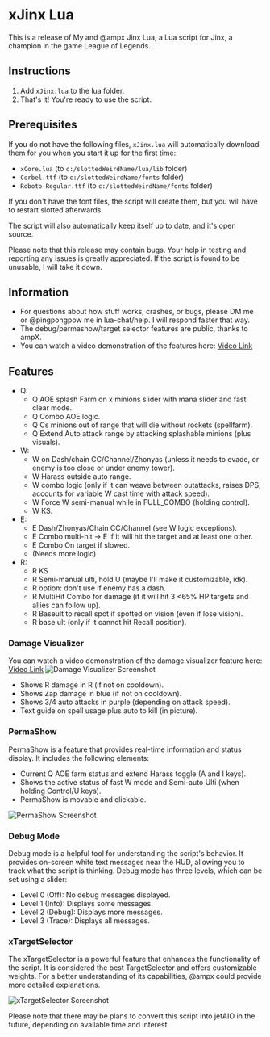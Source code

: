 # xJinx Lua

This is a release of My and @ampx Jinx Lua, a Lua script for Jinx, a champion in the game League of Legends.

## Instructions
1. Add `xJinx.lua` to the lua folder.
2. That's it! You're ready to use the script.

## Prerequisites
If you do not have the following files, `xJinx.lua` will automatically download them for you when you start it up for the first time:
- `xCore.lua` (to `c:/slottedWeirdName/lua/lib` folder)
- `Corbel.ttf` (to `c:/slottedWeirdName/fonts` folder)
- `Roboto-Regular.ttf` (to `c:/slottedWeirdName/fonts` folder)

If you don't have the font files, the script will create them, but you will have to restart slotted afterwards.

The script will also automatically keep itself up to date, and it's open source.

Please note that this release may contain bugs. Your help in testing and reporting any issues is greatly appreciated. If the script is found to be unusable, I will take it down.

## Information
- For questions about how stuff works, crashes, or bugs, please DM me or @pingpongpow me in lua-chat/help. I will respond faster that way.
- The debug/permashow/target selector features are public, thanks to ampX.
- You can watch a video demonstration of the features here: [Video Link](https://i.gyazo.com/aeaedbb9b749ccc5ef28f6d7d1cad780.mp4)

## Features
- Q:
  - Q AOE splash Farm on x minions slider with mana slider and fast clear mode.
  - Q Combo AOE logic.
  - Q Cs minions out of range that will die without rockets (spellfarm).
  - Q Extend Auto attack range by attacking splashable minions (plus visuals).
- W:
  - W on Dash/chain CC/Channel/Zhonyas (unless it needs to evade, or enemy is too close or under enemy tower).
  - W Harass outside auto range.
  - W combo logic (only if it can weave between outattacks, raises DPS, accounts for variable W cast time with attack speed).
  - W Force W semi-manual while in FULL_COMBO (holding control).
  - W KS.
- E:
  - E Dash/Zhonyas/Chain CC/Channel (see W logic exceptions).
  - E Combo multi-hit -> E if it will hit the target and at least one other.
  - E Combo On target if slowed.
  - (Needs more logic)
- R:
  - R KS
  - R Semi-manual ulti, hold U (maybe I'll make it customizable, idk).
  - R option: don't use if enemy has a dash.
  - R MultiHit Combo for damage (if it will hit 3 <65% HP targets and allies can follow up).
  - R Baseult to recall spot if spotted on vision (even if lose vision).
  - R base ult (only if it cannot hit Recall position).

### Damage Visualizer
You can watch a video demonstration of the damage visualizer feature here: [Video Link](https://i.gyazo.com/2ad6840dbcdce81dffb02179eaac1448.mp4)
![Damage Visualizer Screenshot](https://i.gyazo.com/6bc3943b850be7f750b30e96e89d1a74.png)
- Shows R damage in R (if not on cooldown).
- Shows Zap damage in blue (if not on cooldown).
- Shows 3/4 auto attacks in purple (depending on attack speed).
- Text guide on spell usage plus auto to kill (in picture).

### PermaShow
PermaShow is a feature that provides real-time information and status display. It includes the following elements:
- Current Q AOE farm status and extend Harass toggle (A and I keys).
- Shows the active status of fast W mode and Semi-auto Ulti (when holding Control/U keys).
- PermaShow is movable and clickable.

![PermaShow Screenshot](https://i.gyazo.com/92280596846556807abee0259493dede.png)

### Debug Mode
Debug mode is a helpful tool for understanding the script's behavior. It provides on-screen white text messages near the HUD, allowing you to track what the script is thinking. Debug mode has three levels, which can be set using a slider:
- Level 0 (Off): No debug messages displayed.
- Level 1 (Info): Displays some messages.
- Level 2 (Debug): Displays more messages.
- Level 3 (Trace): Displays all messages.

### xTargetSelector
The xTargetSelector is a powerful feature that enhances the functionality of the script. It is considered the best TargetSelector and offers customizable weights. For a better understanding of its capabilities, @ampx could provide more detailed explanations.

![xTargetSelector Screenshot](https://i.gyazo.com/23a4d377ecbc0f551109cdb27f2c7467.png)

Please note that there may be plans to convert this script into jetAIO in the future, depending on available time and interest.

